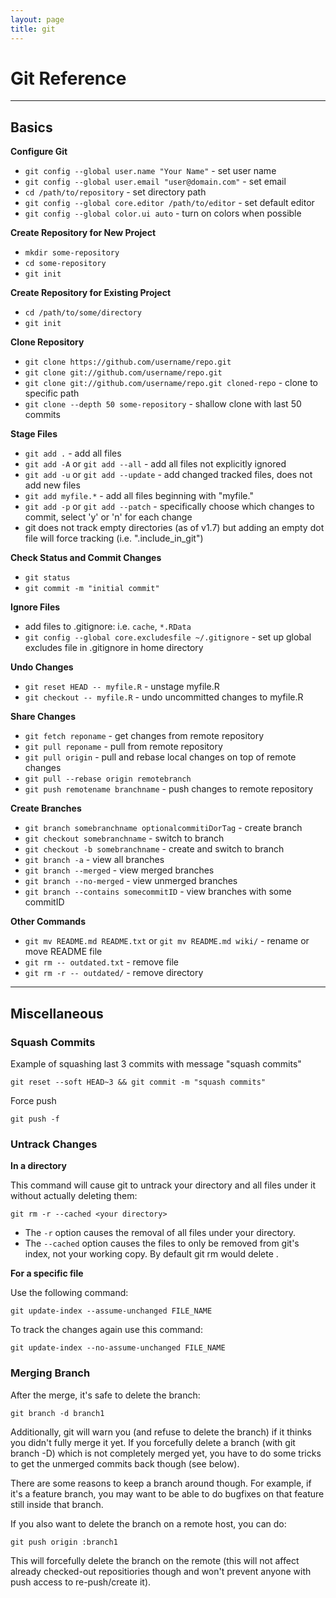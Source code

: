 ```yaml
---
layout: page
title: git
---
```


# Git Reference

-----

## Basics


**Configure Git**

* `git config --global user.name "Your Name"` - set user name
* `git config --global user.email "user@domain.com"` - set email
* `cd /path/to/repository` - set directory path
* `git config --global core.editor /path/to/editor` - set default editor
* `git config --global color.ui auto` - turn on colors when possible


**Create Repository for New Project**

* `mkdir some-repository`
* `cd some-repository`
* `git init`


**Create Repository for Existing Project**

* `cd /path/to/some/directory`
* `git init`


**Clone Repository**

* `git clone https://github.com/username/repo.git`
* `git clone git://github.com/username/repo.git`
* `git clone git://github.com/username/repo.git cloned-repo` - clone to specific path
* `git clone --depth 50 some-repository` - shallow clone with last 50 commits


**Stage Files**

* `git add .` - add all files
* `git add -A` or `git add --all` - add all files not explicitly ignored
* `git add -u` or `git add --update` - add changed tracked files, does not add new files
* `git add myfile.*` - add all files beginning with "myfile."
* `git add -p` or `git add --patch` - specifically choose which changes to commit, select 'y' or 'n' for each change
* git does not track empty directories (as of v1.7) but adding an empty dot file will force tracking (i.e. ".include_in_git")


**Check Status and Commit Changes**

* `git status`
* `git commit -m "initial commit"` 


**Ignore Files**

* add files to .gitignore: i.e. `cache`, `*.RData`
* `git config --global core.excludesfile ~/.gitignore` - set up global excludes file in .gitignore in home directory


**Undo Changes**

* `git reset HEAD -- myfile.R` - unstage myfile.R
* `git checkout -- myfile.R` - undo uncommitted changes to myfile.R


**Share Changes**

* `git fetch reponame` - get changes from remote repository
* `git pull reponame` - pull from remote repository
* `git pull origin` - pull and rebase local changes on top of remote changes
* `git pull --rebase origin remotebranch`
* `git push remotename branchname` - push changes to remote repository


**Create Branches**

* `git branch somebranchname optionalcommitiDorTag` - create branch
* `git checkout somebranchname` - switch to branch
* `git checkout -b somebranchname` - create and switch to branch
* `git branch -a` - view all branches
* `git branch --merged` - view merged branches
* `git branch --no-merged` - view unmerged branches
* `git branch --contains somecommitID` - view branches with some commitID


**Other Commands**

* `git mv README.md README.txt` or `git mv README.md wiki/` - rename or move README file
* `git rm -- outdated.txt` - remove file
* `git rm -r -- outdated/` - remove directory


-----

## Miscellaneous


### Squash Commits

Example of squashing last 3 commits with message "squash commits"

`git reset --soft HEAD~3 && git commit -m "squash commits"`

Force push

`git push -f`


### Untrack Changes

**In a directory**

This command will cause git to untrack your directory and all files under it without actually deleting them:

`git rm -r --cached <your directory>`

* The `-r` option causes the removal of all files under your directory.
* The `--cached` option causes the files to only be removed from git's index, not your working copy. By default git rm <file> would delete <file>.

**For a specific file**

Use the following command:

`git update-index --assume-unchanged FILE_NAME`

To track the changes again use this command:

`git update-index --no-assume-unchanged FILE_NAME`


### Merging Branch

After the merge, it's safe to delete the branch:

`git branch -d branch1`

Additionally, git will warn you (and refuse to delete the branch) if it thinks you didn't fully merge it yet. If you forcefully delete a branch (with git branch -D) which is not completely merged yet, you have to do some tricks to get the unmerged commits back though (see below).

There are some reasons to keep a branch around though. For example, if it's a feature branch, you may want to be able to do bugfixes on that feature still inside that branch.

If you also want to delete the branch on a remote host, you can do:

`git push origin :branch1`

This will forcefully delete the branch on the remote (this will not affect already checked-out repositiories though and won't prevent anyone with push access to re-push/create it).
